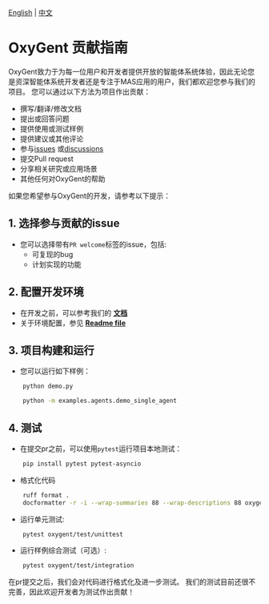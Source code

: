 <!-- Copyright 2025 JD.com

Licensed under the Apache License, Version 2.0 (the "License");
you may not use this project except in compliance with the License.
You may obtain a copy of the License at

    http://www.apache.org/licenses/LICENSE-2.0

Unless required by applicable law or agreed to in writing, software
distributed under the License is distributed on an "AS IS" BASIS,
WITHOUT WARRANTIES OR CONDITIONS OF ANY KIND, either express or implied.
See the License for the specific language governing permissions and
limitations under the License. -->

[English](./CONTRIBUTING.md) | [中文](./CONTRIBUTING_zh.md)

# OxyGent 贡献指南

OxyGent致力于为每一位用户和开发者提供开放的智能体系统体验，因此无论您是资深智能体系统开发者还是专注于MAS应用的用户，我们都欢迎您参与我们的项目。
您可以通过以下方法为项目作出贡献：

+ 撰写/翻译/修改文档
+ 提出或回答问题
+ 提供使用或测试样例
+ 提供建议或其他评论
+ 参与[issues](https://github.com/jd-opensource/OxyGent/issues) 或[discussions](https://github.com/jd-opensource/OxyGent/discussions)
+ 提交Pull request
+ 分享相关研究或应用场景
+ 其他任何对OxyGent的帮助

如果您希望参与OxyGent的开发，请参考以下提示：

## 1. 选择参与贡献的issue
+ 您可以选择带有`PR welcome`标签的issue，包括:
    + 可复现的bug
    + 计划实现的功能

## 2. 配置开发环境
+ 在开发之前，可以参考我们的 **[文档](http://oxygent.jd.com/docs/)**
+ 关于环境配置，参见 **[Readme file](/README.md)**

## 3. 项目构建和运行
+ 您可以运行如下样例：
```bash
    python demo.py
```
```bash
    python -m examples.agents.demo_single_agent
```

## 4. 测试
+ 在提交pr之前，可以使用`pytest`运行项目本地测试：
```bash
    pip install pytest pytest-asyncio
```
+ 格式化代码
```bash
    ruff format .
    docformatter -r -i --wrap-summaries 88 --wrap-descriptions 88 oxygent/
```
+ 运行单元测试:
```bash
    pytest oxygent/test/unittest
```
+ 运行样例综合测试（可选）:
```bash
    pytest oxygent/test/integration
```
在pr提交之后，我们会对代码进行格式化及进一步测试。
我们的测试目前还很不完善，因此欢迎开发者为测试作出贡献！